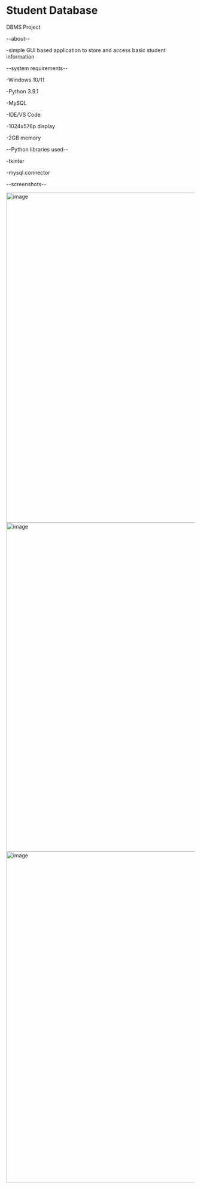 # Student Database
DBMS Project

--about--

-simple GUI based application to store and access basic student information


--system requirements--

-Windows 10/11

-Python 3.9.1

-MySQL

-IDE/VS Code

-1024x576p display

-2GB memory



--Python libraries used--

-tkinter

-mysql.connector

--screenshots--

<img width="882" alt="image" src="https://user-images.githubusercontent.com/93467751/147546106-914fda24-62f7-4e06-8aad-75f722f97bb9.png">

<img width="879" alt="image" src="https://user-images.githubusercontent.com/93467751/147546185-5d4f6491-870c-4695-8c27-0f2202ec5b60.png">

<img width="885" alt="image" src="https://user-images.githubusercontent.com/93467751/147546281-8952fdfe-80dc-484f-98b5-a2e011bb1e34.png">

